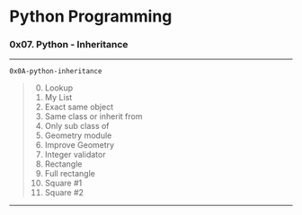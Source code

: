 # Python Programming
### 0x07. Python - Inheritance
---
`0x0A-python-inheritance`
> 0. Lookup
> 1. My List
> 2. Exact same object
> 3. Same class or inherit from
> 4. Only sub class of
> 5. Geometry module
> 6. Improve Geometry
> 7. Integer validator
> 8. Rectangle
> 9. Full rectangle
> 10. Square #1
> 11. Square #2
> 
---
